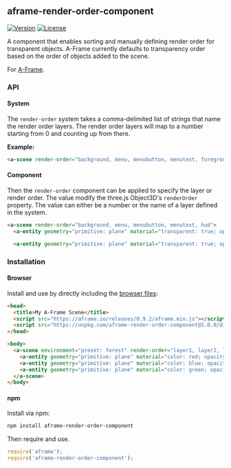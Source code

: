 ## aframe-render-order-component

[![Version](http://img.shields.io/npm/v/aframe-render-order-component.svg?style=flat-square)](https://npmjs.org/package/aframe-render-order-component)
[![License](http://img.shields.io/npm/l/aframe-render-order-component.svg?style=flat-square)](https://npmjs.org/package/aframe-render-order-component)

A component that enables sorting and manually defining render order for
transparent objects. A-Frame currently defaults to transparency order based on
the order of objects added to the scene.

For [A-Frame](https://aframe.io).

### API

#### System

The `render-order` system takes a comma-delimited list of strings that name the
render order layers. The render order layers will map to a number starting from
0 and counting up from there.

**Example:**

```html
<a-scene render-order="background, menu, menubutton, menutext, foreground, hud">
```

#### Component

Then the `render-order` component can be applied to specify the layer or render
order. The value modify the three.js Object3D's `renderOrder` property. The
value can either be a number or the name of a layer defined in the system.

```html
<a-scene render-order="background, menu, menubutton, menutext, hud">
  <a-entity geometry="primitive: plane" material="transparent: true; opacity: 0.5" render-order="foreground"></a-entity>

  <a-entity geometry="primitive: plane" material="transparent: true; opacity: 0.5" render-order="5.5"></a-entity>
```

### Installation

#### Browser

Install and use by directly including the [browser files](dist):

```html
<head>
  <title>My A-Frame Scene</title>
  <script src="https://aframe.io/releases/0.9.2/aframe.min.js"></script>
  <script src="https://unpkg.com/aframe-render-order-component@1.0.0/dist/aframe-render-order-component.min.js"></script>
</head>

<body>
  <a-scene environment="preset: forest" render-order="layer1, layer2, layer3">
    <a-entity geometry="primitive: plane" material="color: red; opacity: 0.5; transparent: true" position="0 1 -1" render-order="layer3"></a-entity>
    <a-entity geometry="primitive: plane" material="color: blue; opacity: 0.5; transparent: true" position="-0.25 1 -2" render-order="layer2"></a-entity>
    <a-entity geometry="primitive: plane" material="color: green; opacity: 0.5; transparent: true" position="-0.5 1 -3" render-order="layer1"></a-entity>
  </a-scene>
</body>
```

#### npm

Install via npm:

```bash
npm install aframe-render-order-component
```

Then require and use.

```js
require('aframe');
require('aframe-render-order-component');
```
